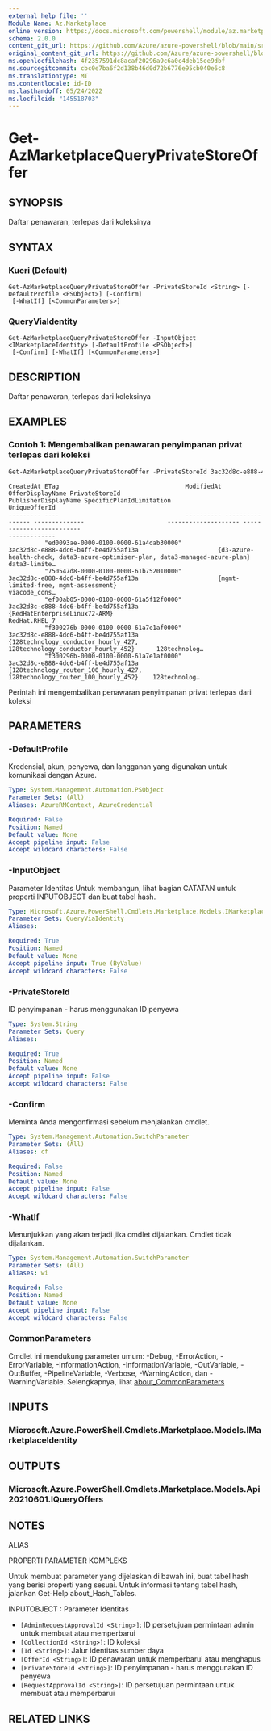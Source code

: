 ```yaml
---
external help file: ''
Module Name: Az.Marketplace
online version: https://docs.microsoft.com/powershell/module/az.marketplace/get-azmarketplacequeryprivatestoreoffer
schema: 2.0.0
content_git_url: https://github.com/Azure/azure-powershell/blob/main/src/Marketplace/Marketplace/help/Get-AzMarketplaceQueryPrivateStoreOffer.md
original_content_git_url: https://github.com/Azure/azure-powershell/blob/main/src/Marketplace/Marketplace/help/Get-AzMarketplaceQueryPrivateStoreOffer.md
ms.openlocfilehash: 4f2357591dc8acaf20296a9c6a0c4deb15ee9dbf
ms.sourcegitcommit: cbc0e7ba6f2d138b46d0d72b6776e95cb040e6c8
ms.translationtype: MT
ms.contentlocale: id-ID
ms.lasthandoff: 05/24/2022
ms.locfileid: "145518703"
---
```

# Get-AzMarketplaceQueryPrivateStoreOffer

## SYNOPSIS
Daftar penawaran, terlepas dari koleksinya

## SYNTAX

### Kueri (Default)
```
Get-AzMarketplaceQueryPrivateStoreOffer -PrivateStoreId <String> [-DefaultProfile <PSObject>] [-Confirm]
 [-WhatIf] [<CommonParameters>]
```

### QueryViaIdentity
```
Get-AzMarketplaceQueryPrivateStoreOffer -InputObject <IMarketplaceIdentity> [-DefaultProfile <PSObject>]
 [-Confirm] [-WhatIf] [<CommonParameters>]
```

## DESCRIPTION
Daftar penawaran, terlepas dari koleksinya

## EXAMPLES

### Contoh 1: Mengembalikan penawaran penyimpanan privat terlepas dari koleksi
```powershell
Get-AzMarketplaceQueryPrivateStoreOffer -PrivateStoreId 3ac32d8c-e888-4dc6-b4ff-be4d755af13a
```

```output
CreatedAt ETag                                   ModifiedAt OfferDisplayName PrivateStoreId                       PublisherDisplayName SpecificPlanIdLimitation                                                     UniqueOfferId
--------- ----                                   ---------- ---------------- --------------                       -------------------- -------------------------                                                     -------------
          "ed0093ae-0000-0100-0000-61a4dab30000"                             3ac32d8c-e888-4dc6-b4ff-be4d755af13a                      {d3-azure-health-check, data3-azure-optimiser-plan, data3-managed-azure-plan} data3-limite…
          "750547d8-0000-0100-0000-61b752010000"                             3ac32d8c-e888-4dc6-b4ff-be4d755af13a                      {mgmt-limited-free, mgmt-assessment}                                          viacode_cons…
          "ef00ab05-0000-0100-0000-61a5f12f0000"                             3ac32d8c-e888-4dc6-b4ff-be4d755af13a                      {RedHatEnterpriseLinux72-ARM}                                                 RedHat.RHEL_7
          "f300276b-0000-0100-0000-61a7e1af0000"                             3ac32d8c-e888-4dc6-b4ff-be4d755af13a                      {128technology_conductor_hourly_427, 128technology_conductor_hourly_452}      128technolog…
          "f300296b-0000-0100-0000-61a7e1af0000"                             3ac32d8c-e888-4dc6-b4ff-be4d755af13a                      {128technology_router_100_hourly_427, 128technology_router_100_hourly_452}    128technolog…

```

Perintah ini mengembalikan penawaran penyimpanan privat terlepas dari koleksi

## PARAMETERS

### -DefaultProfile
Kredensial, akun, penyewa, dan langganan yang digunakan untuk komunikasi dengan Azure.

```yaml
Type: System.Management.Automation.PSObject
Parameter Sets: (All)
Aliases: AzureRMContext, AzureCredential

Required: False
Position: Named
Default value: None
Accept pipeline input: False
Accept wildcard characters: False
```

### -InputObject
Parameter Identitas Untuk membangun, lihat bagian CATATAN untuk properti INPUTOBJECT dan buat tabel hash.

```yaml
Type: Microsoft.Azure.PowerShell.Cmdlets.Marketplace.Models.IMarketplaceIdentity
Parameter Sets: QueryViaIdentity
Aliases:

Required: True
Position: Named
Default value: None
Accept pipeline input: True (ByValue)
Accept wildcard characters: False
```

### -PrivateStoreId
ID penyimpanan - harus menggunakan ID penyewa

```yaml
Type: System.String
Parameter Sets: Query
Aliases:

Required: True
Position: Named
Default value: None
Accept pipeline input: False
Accept wildcard characters: False
```

### -Confirm
Meminta Anda mengonfirmasi sebelum menjalankan cmdlet.

```yaml
Type: System.Management.Automation.SwitchParameter
Parameter Sets: (All)
Aliases: cf

Required: False
Position: Named
Default value: None
Accept pipeline input: False
Accept wildcard characters: False
```

### -WhatIf
Menunjukkan yang akan terjadi jika cmdlet dijalankan.
Cmdlet tidak dijalankan.

```yaml
Type: System.Management.Automation.SwitchParameter
Parameter Sets: (All)
Aliases: wi

Required: False
Position: Named
Default value: None
Accept pipeline input: False
Accept wildcard characters: False
```

### CommonParameters
Cmdlet ini mendukung parameter umum: -Debug, -ErrorAction, -ErrorVariable, -InformationAction, -InformationVariable, -OutVariable, -OutBuffer, -PipelineVariable, -Verbose, -WarningAction, dan -WarningVariable. Selengkapnya, lihat [about_CommonParameters](http://go.microsoft.com/fwlink/?LinkID=113216)

## INPUTS

### Microsoft.Azure.PowerShell.Cmdlets.Marketplace.Models.IMarketplaceIdentity

## OUTPUTS

### Microsoft.Azure.PowerShell.Cmdlets.Marketplace.Models.Api20210601.IQueryOffers

## NOTES

ALIAS

PROPERTI PARAMETER KOMPLEKS

Untuk membuat parameter yang dijelaskan di bawah ini, buat tabel hash yang berisi properti yang sesuai. Untuk informasi tentang tabel hash, jalankan Get-Help about_Hash_Tables.


INPUTOBJECT <IMarketplaceIdentity>: Parameter Identitas
  - `[AdminRequestApprovalId <String>]`: ID persetujuan permintaan admin untuk membuat atau memperbarui
  - `[CollectionId <String>]`: ID koleksi
  - `[Id <String>]`: Jalur identitas sumber daya
  - `[OfferId <String>]`: ID penawaran untuk memperbarui atau menghapus
  - `[PrivateStoreId <String>]`: ID penyimpanan - harus menggunakan ID penyewa
  - `[RequestApprovalId <String>]`: ID persetujuan permintaan untuk membuat atau memperbarui

## RELATED LINKS


